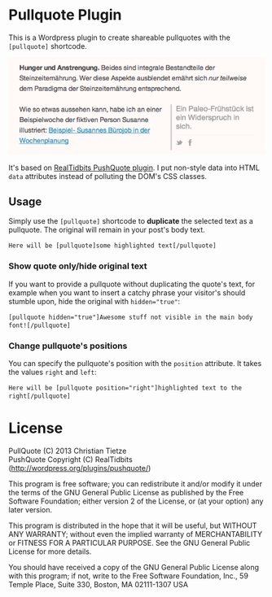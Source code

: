 # Pullquote Plugin

This is a Wordpress plugin to create shareable pullquotes with the `[pullquote]` shortcode.

![Example Pullquote](screenshot-2.png)

It's based on [RealTidbits PushQuote plugin](http://wordpress.org/plugins/pushquote/).  I put non-style data into HTML `data` attributes instead of polluting the DOM's CSS classes.

## Usage

Simply use the `[pullquote]` shortcode to **duplicate** the selected text as a pullquote.  The original will remain in your post's body text.

    Here will be [pullquote]some highlighted text[/pullquote]

### Show quote only/hide original text

If you want to provide a pullquote without duplicating the quote's text, for example when you want to insert a catchy phrase your visitor's should stumble upon, hide the original with `hidden="true"`:

    [pullquote hidden="true"]Awesome stuff not visible in the main body font![/pullquote]

### Change pullquote's positions

You can specify the pullquote's position with the `position` attribute.  It takes the values `right` and `left`:

    Here will be [pullquote position="right"]highlighted text to the right[/pullquote]

# License

PullQuote (C) 2013 Christian Tietze  
PushQuote Copyright (C) RealTidbits (http://wordpress.org/plugins/pushquote/)

This program is free software; you can redistribute it and/or modify it under the terms of the GNU General Public License as published by the Free Software Foundation; either version 2 of the License, or (at your option) any later version.

This program is distributed in the hope that it will be useful, but WITHOUT ANY WARRANTY; without even the implied warranty of MERCHANTABILITY or FITNESS FOR A PARTICULAR PURPOSE. See the GNU General Public License for more details.

You should have received a copy of the GNU General Public License along with this program; if not, write to the Free Software Foundation, Inc., 59 Temple Place, Suite 330, Boston, MA 02111-1307 USA